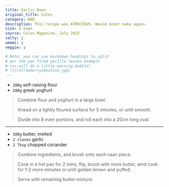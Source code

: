 ```yaml
---
title: Garlic Naan
original_title: Coles
category: BAD
description: This recipe was ATROCIOUS. Would never make again.  
size: 8 naan
source: Coles Magazine, July 2022
salty: y
umami: y 
veggie: y

# Note: you can use markdown headings to split
# per the pan fired perilla leaves example
# >>> will do a little warning bubble!
# ![](strawberrysmoothie.jpg)
---
```


* `200g` self-raising flour
* `280g` greek yoghurt

> Combine flour and yoghurt in a large bowl. 
>
> Knead on a lightly floured surface for 5 minutes, or until smooth.
>
> Divide into 8 even portions, and roll each into a 20cm long oval.

---

* `100g` butter, melted
* `2 cloves` garlic
* `2 Tbsp` chopped coriander

> Combine ingredients, and brush onto each naan piece. 
>
> Cook in a hot pan for 2 mins, flip, brush with more butter, amd cook for 1-2 more minutes or until golden brown and puffed. 
>
> Serve with remaining butter mixture.

